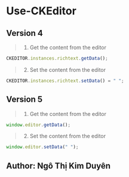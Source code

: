 # Use-CKEditor

## Version 4
> 1. Get the content from the editor

```Javascript
CKEDITOR.instances.richtext.getData();
```

> 2. Set the content from the editor

```Javascript
CKEDITOR.instances.richtext.setData() = " ";
```

## Version 5

> 1. Get the content from the editor

```Javascript
window.editor.getData();
```

> 2. Set the content from the editor

```Javascript
window.editor.setData(" ");
```

## Author: Ngô Thị Kim Duyên